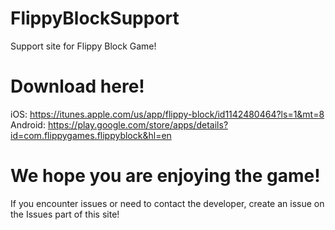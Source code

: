 # FlippyBlockSupport
Support site for Flippy Block Game!

# Download here!
iOS: https://itunes.apple.com/us/app/flippy-block/id1142480464?ls=1&mt=8
Android: https://play.google.com/store/apps/details?id=com.flippygames.flippyblock&hl=en

# We hope you are enjoying the game!
If you encounter issues or need to contact the developer, create an issue on the Issues part of this site!
